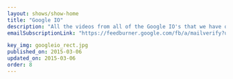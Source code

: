 ```yaml
---
layout: shows/show-home
title: "Google IO"
description: "All the videos from all of the Google IO's that we have on record."
emailSubscriptionLink: "https://feedburner.google.com/fb/a/mailverify?uri=googleio&amp;loc=en_US"

key_img: googleio_rect.jpg
published_on: 2015-03-06
updated_on: 2015-03-06
order: 8
---
```

